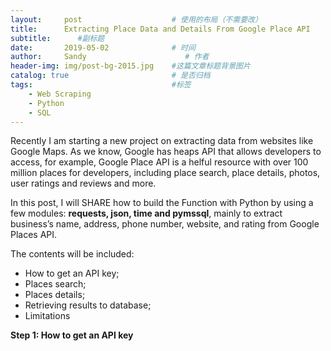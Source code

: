 ```yaml
---
layout:     post                    # 使用的布局（不需要改）
title:      Extracting Place Data and Details From Google Place API            # 标题 
subtitle:      #副标题
date:       2019-05-02              # 时间
author:     Sandy                      # 作者
header-img: img/post-bg-2015.jpg    #这篇文章标题背景图片
catalog: true                       # 是否归档
tags:                               #标签
    - Web Scraping
    - Python
    - SQL  
---
```



Recently I am starting a new project on extracting data from websites like Google Maps. As we know, Google has heaps API that allows developers to access, for example, Google Place API is a helful resource with over 100 million places for developers, including place search, place details, photos, user ratings and reviews and more.

In this post, I will SHARE how to build the Function with Python by using a few modules: **requests, json, time and pymssql**, mainly to extract business’s name, address, phone number, website, and rating from Google Places API. 

The contents will be included:

- How to get an API key;
- Places search;
- Places details;
- Retrieving results to database;
- Limitations

**Step 1: How to get an API key**
